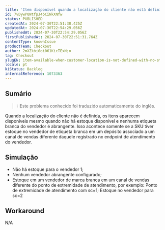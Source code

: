 ```yaml
---
title: 'Item disponível quando a localização do cliente não está definida e não há estoque'
id: 7vDywP0WtfpJ4bCiNkXNfw
status: PUBLISHED
createdAt: 2024-07-30T22:51:30.425Z
updatedAt: 2024-07-30T22:54:29.056Z
publishedAt: 2024-07-30T22:54:29.056Z
firstPublishedAt: 2024-07-30T22:51:31.764Z
contentType: knownIssue
productTeam: Checkout
author: 2mXZkbi0oi061KicTExNjo
tag: Checkout
slugEN: item-available-when-customer-location-is-not-defined-with-no-stock
locale: pt
kiStatus: Backlog
internalReference: 1073363
---
```


## Sumário

>ℹ️ Este problema conhecido foi traduzido automaticamente do inglês.


Quando a localização do cliente não é definida, os itens aparecem disponíveis mesmo quando não há estoque disponível e nenhuma etiqueta branca do vendedor é abrangente. Isso acontece somente se a SKU tiver estoque no vendedor de etiqueta branca em um depósito associado a um canal de vendas diferente daquele registrado no endpoint de atendimento do vendedor.

## Simulação



- Não há estoque para o vendedor 1;
- Nenhum vendedor abrangente configurado;
- Estoque em um vendedor de marca branca em um canal de vendas diferente do ponto de extremidade de atendimento, por exemplo:
Ponto de extremidade de atendimento com sc=1;
Estoque no vendedor para sc=2

## Workaround


N/A




